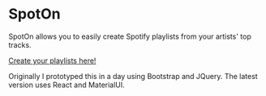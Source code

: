 # SpotOn

SpotOn allows you to easily create Spotify playlists from your artists' top tracks.

[Create your playlists here!](https://davidmoodie.com/SpotOn)

Originally I prototyped this in a day using Bootstrap and JQuery. The latest version uses React and MaterialUI.